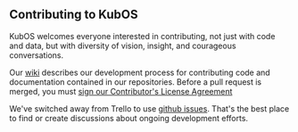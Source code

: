 Contributing to KubOS
---

KubOS welcomes everyone interested in contributing, not just with code and data, but with diversity of vision, insight, and courageous conversations.  

Our [wiki](https://docs.kubos.com/1.14.0/dev-docs/contribution-process.html) describes our development process for contributing code and documentation contained in our repositories.  Before a pull request is merged, you must [sign our Contributor's License Agreement](https://www.clahub.com/agreements/kubostech/KubOS)

We've switched away from Trello to use [github issues](https://github.com/kubos/kubos/issues).  That's the best place to find or create discussions about ongoing development efforts.  
